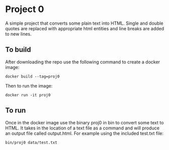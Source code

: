 # Project 0
A simple project that converts some plain text into HTML.
Single and double quotes are replaced with appropriate html entities and
line breaks are added to new lines.  

## To build
After downloading the repo use the following command to create a docker image:

`docker build --tag=proj0`

Then to run the image:

`docker run -it proj0`

## To run
Once in the docker image use the binary proj0 in bin to convert some text to HTML.
It takes in the location of a text file as a command and will produce an output
file called output.html.
For example using the included test.txt file:

`bin/proj0 data/test.txt`
